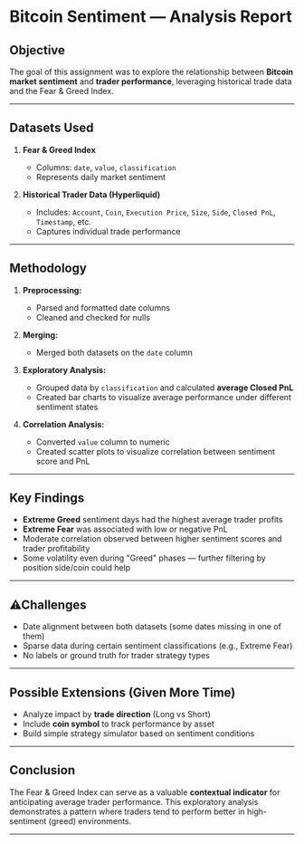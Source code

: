 # Bitcoin Sentiment — Analysis Report

## Objective
The goal of this assignment was to explore the relationship between **Bitcoin market sentiment** and **trader performance**, leveraging historical trade data and the Fear & Greed Index.

---

## Datasets Used

1. **Fear & Greed Index**
   - Columns: `date`, `value`, `classification`
   - Represents daily market sentiment

2. **Historical Trader Data (Hyperliquid)**
   - Includes: `Account`, `Coin`, `Execution Price`, `Size`, `Side`, `Closed PnL`, `Timestamp`, etc.
   - Captures individual trade performance

---

## Methodology

1. **Preprocessing:**
   - Parsed and formatted date columns
   - Cleaned and checked for nulls

2. **Merging:**
   - Merged both datasets on the `date` column

3. **Exploratory Analysis:**
   - Grouped data by `classification` and calculated **average Closed PnL**
   - Created bar charts to visualize average performance under different sentiment states

4. **Correlation Analysis:**
   - Converted `value` column to numeric
   - Created scatter plots to visualize correlation between sentiment score and PnL

---

## Key Findings

- **Extreme Greed** sentiment days had the highest average trader profits
- **Extreme Fear** was associated with low or negative PnL
- Moderate correlation observed between higher sentiment scores and trader profitability
- Some volatility even during "Greed" phases — further filtering by position side/coin could help

---

## ⚠Challenges

- Date alignment between both datasets (some dates missing in one of them)
- Sparse data during certain sentiment classifications (e.g., Extreme Fear)
- No labels or ground truth for trader strategy types

---

## Possible Extensions (Given More Time)

- Analyze impact by **trade direction** (Long vs Short)
- Include **coin symbol** to track performance by asset
- Build simple strategy simulator based on sentiment conditions

---

## Conclusion

The Fear & Greed Index can serve as a valuable **contextual indicator** for anticipating average trader performance. This exploratory analysis demonstrates a pattern where traders tend to perform better in high-sentiment (greed) environments.

---
